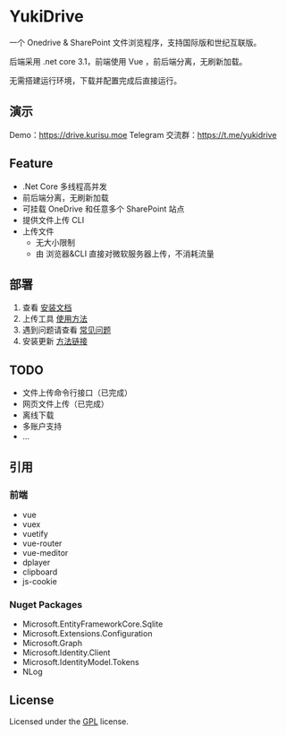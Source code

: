# YukiDrive

一个 Onedrive &amp; SharePoint 文件浏览程序，支持国际版和世纪互联版。

后端采用 .net core 3.1，前端使用 Vue ，前后端分离，无刷新加载。

无需搭建运行环境，下载并配置完成后直接运行。

## 演示
Demo：https://drive.kurisu.moe
Telegram 交流群：https://t.me/yukidrive

## Feature
+ .Net Core 多线程高并发  
+ 前后端分离，无刷新加载  
+ 可挂载 OneDrive 和任意多个 SharePoint 站点  
+ 提供文件上传 CLI
+ 上传文件
    + 无大小限制
    + 由 浏览器&CLI 直接对微软服务器上传，不消耗流量

## 部署

1. 查看 [安装文档](https://github.com/YukiCoco/YukiDrive/blob/master/doc/Usage.md)  
2. 上传工具 [使用方法](https://github.com/YukiCoco/YukiDrive/blob/master/doc/CLI-Usage.md)
3. 遇到问题请查看 [常见问题](https://github.com/YukiCoco/YukiDrive/blob/master/doc/FAQ.md)
4. 安装更新 [方法链接](https://github.com/YukiCoco/YukiDrive/blob/master/doc/Install-Update.md)

## TODO

+ 文件上传命令行接口（已完成）
+ 网页文件上传（已完成）
+ 离线下载
+ 多账户支持
+ ...

## 引用  

### 前端

+ vue
+ vuex
+ vuetify
+ vue-router
+ vue-meditor
+ dplayer
+ clipboard
+ js-cookie

### Nuget Packages

+ Microsoft.EntityFrameworkCore.Sqlite
+ Microsoft.Extensions.Configuration
+ Microsoft.Graph
+ Microsoft.Identity.Client
+ Microsoft.IdentityModel.Tokens
+ NLog

## License

Licensed under the [GPL](https://github.com/YukiCoco/YukiDrive/blob/master/LICENSE) license.


